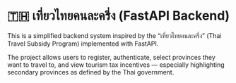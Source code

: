 # 🇹🇭 เที่ยวไทยคนละครึ่ง (FastAPI Backend)
This is a simplified backend system inspired by the “เที่ยวไทยคนละครึ่ง” (Thai Travel Subsidy Program) implemented with FastAPI.

The project allows users to register, authenticate, select provinces they want to travel to, and view tourism tax incentives — especially highlighting secondary provinces as defined by the Thai government.